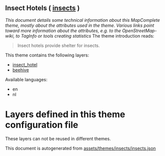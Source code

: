 [//]: # (WARNING: this file is automatically generated. Please find the sources at the bottom and edit those sources)

## Insect Hotels ( [insects](https://mapcomplete.org/insects) )
_This document details some technical information about this MapComplete theme, mostly about the attributes used in the theme. Various links point toward more information about the attributes, e.g. to the OpenStreetMap-wiki, to TagInfo or tools creating statistics_
The theme introduction reads:

> Insect hotels provide shelter for insects.

This theme contains the following layers:

 - [insect_hotel](../Layers/insect_hotel.md)
 - [beehive](../Layers/beehive.md)

Available languages:

 - en
 - nl

# Layers defined in this theme configuration file
These layers can not be reused in different themes.


This document is autogenerated from [assets/themes/insects/insects.json](https://github.com/pietervdvn/MapComplete/blob/develop/assets/themes/insects/insects.json)
